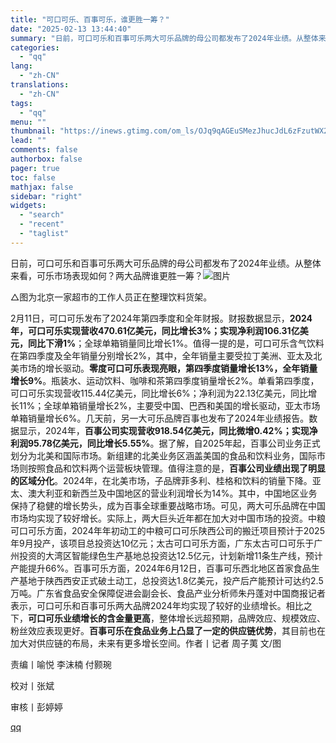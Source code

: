 ```yaml
---
title: "可口可乐、百事可乐，谁更胜一筹？"
date: "2025-02-13 13:44:40"
summary: "日前，可口可乐和百事可乐两大可乐品牌的母公司都发布了2024年业绩。从整体来看，可乐市场表现如何？两..."
categories:
  - "qq"
lang:
  - "zh-CN"
translations:
  - "zh-CN"
tags:
  - "qq"
menu: ""
thumbnail: "https://inews.gtimg.com/om_ls/OJq9qAGEuSMezJhucJdL6zFzutWX2Ic_7Qgl7aCPO15QsAA_640360/0"
lead: ""
comments: false
authorbox: false
pager: true
toc: false
mathjax: false
sidebar: "right"
widgets:
  - "search"
  - "recent"
  - "taglist"
---
```


日前，可口可乐和百事可乐两大可乐品牌的母公司都发布了2024年业绩。从整体来看，可乐市场表现如何？两大品牌谁更胜一筹？![图片](https://inews.gtimg.com/om_bt/O0ulq9xtCcwJmCsw5HtW72osXQodnyXgq6MbY1YyqGZC4AA/641)

△图为北京一家超市的工作人员正在整理饮料货架。

2月11日，可口可乐发布了2024年第四季度和全年财报。财报数据显示，**2024年，可口可乐实现营收470.61亿美元，同比增长3%；实现净利润106.31亿美元，同比下滑1%**；全球单箱销量同比增长1%。值得一提的是，可口可乐含气饮料在第四季度及全年销量分别增长2%，其中，全年销量主要受拉丁美洲、亚太及北美市场的增长驱动。**零度可口可乐表现亮眼，第四季度销量增长13%，全年销量增长9%**。瓶装水、运动饮料、咖啡和茶第四季度销量增长2%。单看第四季度，可口可乐实现营收115.44亿美元，同比增长6%；净利润为22.13亿美元，同比增长11%；全球单箱销量增长2%，主要受中国、巴西和美国的增长驱动，亚太市场单箱销量增长6%。几天前，另一大可乐品牌百事也发布了2024年业绩报告。数据显示，2024年，**百事公司实现营收918.54亿美元，同比微增0.42%；实现净利润95.78亿美元，同比增长5.55%**。据了解，自2025年起，百事公司业务正式划分为北美和国际市场。新组建的北美业务区涵盖美国的食品和饮料业务，国际市场则按照食品和饮料两个运营板块管理。值得注意的是，**百事公司业绩出现了明显的区域分化**。2024年，在北美市场，子品牌菲多利、桂格和饮料的销量下降。亚太、澳大利亚和新西兰及中国地区的营业利润增长为14%。其中，中国地区业务保持了稳健的增长势头，成为百事全球重要战略市场。可见，两大可乐品牌在中国市场均实现了较好增长。实际上，两大巨头近年都在加大对中国市场的投资。中粮可口可乐方面，2024年年初动工的中粮可口可乐陕西公司的搬迁项目预计于2025年9月投产，该项目总投资达10亿元；太古可口可乐方面，广东太古可口可乐于广州投资的大湾区智能绿色生产基地总投资达12.5亿元，计划新增11条生产线，预计产能提升66%。百事可乐方面，2024年6月12日，百事可乐西北地区首家食品生产基地于陕西西安正式破土动工，总投资达1.8亿美元，投产后产能预计可达约2.5万吨。广东省食品安全保障促进会副会长、食品产业分析师朱丹蓬对中国商报记者表示，可口可乐和百事可乐两大品牌2024年均实现了较好的业绩增长。相比之下，**可口可乐业绩增长的含金量更高**，整体增长远超预期，品牌效应、规模效应、粉丝效应表现更好。**百事可乐在食品业务上凸显了一定的供应链优势**，其目前也在加大对供应链的布局，未来有更多增长空间。作者丨记者 周子荑 文/图

责编丨喻悦 李沫楠 付颢琬

校对丨张斌

审核丨彭婷婷

[qq](https://new.qq.com/rain/a/20250213A04BG000)
